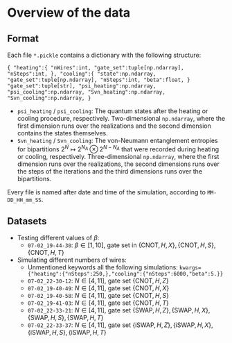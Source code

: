 # Overview of the data

## Format

Each file `*.pickle` contains a dictionary with the following structure:

``
{
    "heating":{
        "nWires":int,
        "gate_set":tuple[np.ndarray],
        "nSteps":int,
    },
    "cooling":{
        "state":np.ndarray,
        "gate_set":tuple[np.ndarray],
        "nSteps":int,
        "beta":float,
    }
    "gate_set":tuple[str],
    "psi_heating":np.ndarray,
    "psi_cooling":np.ndarray,
    "Svn_heating":np.ndarray,
    "Svn_cooling":np.ndarray,
}
``

* `psi_heating` / `psi_cooling`: The quantum states after the heating or cooling procedure, respectively. Two-dimensional `np.ndarray`, where the first dimension runs over the realizations and the second dimension contains the states themselves.
* `Svn_heating` / `Svn_cooling`: The von-Neumann entanglement entropies for bipartitions $2^N\mapsto 2^{N_A}\otimes 2^{N-N_A}$ that were recorded during heating or cooling, respectively. Three-dimensional `np.ndarray`, where the first dimension runs over the realizations, the second dimensions runs over the steps of the iterations and the third dimensions runs over the bipartitions.

Every file is named after date and time of the simulation, according to `MM-DD_HH_mm_SS`.

## Datasets

* Testing different values of $\beta$:
    * `07-02_19-44-30`: $`\beta\in [1,10]`$, gate set in $`\{\text{CNOT},H,X\},\{\text{CNOT},H,S\},\{\text{CNOT},H,T\}`$
* Simulating different numbers of wires:
    * Unmentioned keywords all the following simulations: `kwargs={"heating":{"nSteps":250,},"cooling":{"nSteps":6000,"beta":5.}}`
    * `07-02_22-30-12`: $`N\in [4,11]`$, gate set $`\{\text{CNOT},H,Z\}`$
    * `07-02_19-40-49`: $`N\in [4,11]`$, gate set $`\{\text{CNOT},H,X\}`$
    * `07-02_19-40-58`: $`N\in [4,11]`$, gate set $`\{\text{CNOT},H,S\}`$
    * `07-02_19-41-03`: $`N\in [4,11]`$, gate set $`\{\text{CNOT},H,T\}`$
    * `07-02_22-33-21`: $`N\in [4,11]`$, gate set $`\{\text{SWAP},H,Z\},\{\text{SWAP},H,X\},\{\text{SWAP},H,S\},\{\text{SWAP},H,T\}`$
    * `07-02_22-33-37`: $`N\in [4,11]`$, gate set $`\{\text{iSWAP},H,Z\},\{\text{iSWAP},H,X\},\{\text{iSWAP},H,S\},\{\text{iSWAP},H,T\}`$